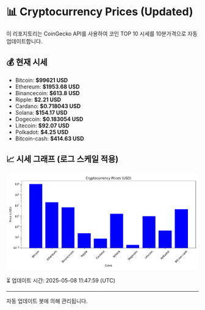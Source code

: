 
# 📊 Cryptocurrency Prices (Updated)

이 리포지토리는 CoinGecko API를 사용하여 코인 TOP 10 시세를 10분가격으로 자동 업데이트합니다.

## 💰 현재 시세
- Bitcoin: **$99621 USD**
- Ethereum: **$1953.68 USD**
- Binancecoin: **$613.8 USD**
- Ripple: **$2.21 USD**
- Cardano: **$0.718043 USD**
- Solana: **$154.17 USD**
- Dogecoin: **$0.183054 USD**
- Litecoin: **$92.07 USD**
- Polkadot: **$4.25 USD**
- Bitcoin-cash: **$414.63 USD**

## 📈 시세 그래프 (로그 스케일 적용)
![Crypto Prices](crypto_prices.png)

⏳ 업데이트 시간: 2025-05-08 11:47:59 (UTC)

---
자동 업데이트 봇에 의해 관리됩니다.
